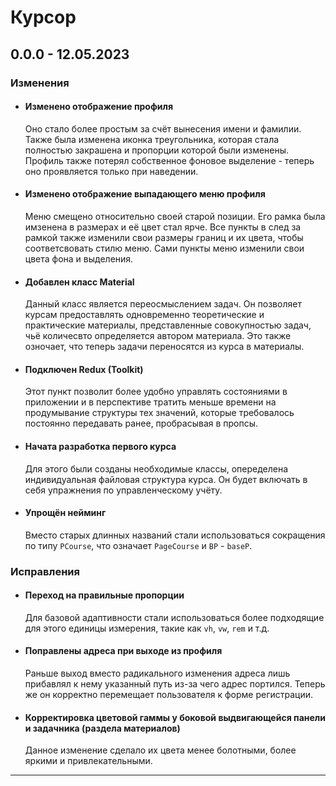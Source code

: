 # Курсор

## **0.0.0 - 12.05.2023**
### **Изменения**
- #### **Изменено отображение профиля**
    Оно стало более простым за счёт вынесения имени и фамилии. Также была изменена иконка треугольника, которая стала полностью закрашена и пропорции которой были изменены. Профиль также потерял собственное фоновое выделение - теперь оно проявляется только при наведении.
- #### **Изменено отображение выпадающего меню профиля**
    Меню смещено относительно своей старой позиции. Его рамка была имзенена в размерах и её цвет стал ярче. Все пункты в след за рамкой также изменили свои размеры границ и их цвета, чтобы соответсвовать стилю меню. Сами пункты меню изменили свои цвета фона и выделения.
- #### **Добавлен класс Material**
    Данный класс является переосмыслением задач. Он позволяет курсам предоставлять одновременно теоретические и практические материалы, представленные совокупностью задач, чьё количесвто определяется автором материала. Это также озночает, что теперь задачи переносятся из курса в материалы.
- #### **Подключен Redux (Toolkit)**
    Этот пункт позволит более удобно управлять состояниями в приложении и в перспективе тратить меньше времени на продумывание структуры тех значений, которые требовалось постоянно передавать ранее, пробрасывая в пропсы.
- #### **Начата разработка первого курса**
    Для этого были созданы необходимые классы, опеределена индивидуальная файловая структура курса. Он будет включать в себя упражнения по управленческому учёту.
- #### **Упрощён нейминг**
    Вместо старых длинных названий стали использоваться сокращения по типу `PCourse`, что означает `PageCourse` и `BP` - `baseP`.
    
### **Исправления**
- #### **Переход на правильные пропорции**
    Для базовой адаптивности стали использоваться более подходящие для этого единицы измерения, такие как `vh`, `vw`, `rem` и т.д.
- #### **Поправлены адреса при выходе из профиля**
    Раньше выход вместо радикального изменения адреса лишь прибавлял к нему указанный путь из-за чего адрес портился. Теперь же он корректно перемещает пользователя к форме регистрации.
- #### **Корректировка цветовой гаммы у боковой выдвигающейся панели и задачника (раздела материалов)**
    Данное изменение сделало их цвета менее болотными, более яркими и привлекательными.
    
***